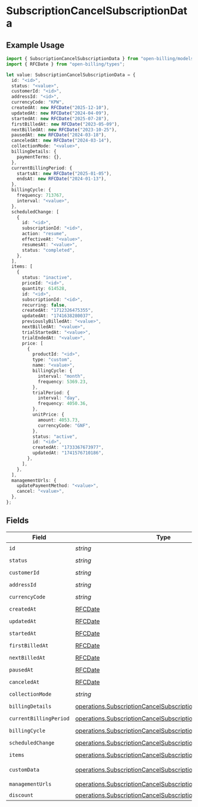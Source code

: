 # SubscriptionCancelSubscriptionData

## Example Usage

```typescript
import { SubscriptionCancelSubscriptionData } from "open-billing/models/operations";
import { RFCDate } from "open-billing/types";

let value: SubscriptionCancelSubscriptionData = {
  id: "<id>",
  status: "<value>",
  customerId: "<id>",
  addressId: "<id>",
  currencyCode: "KPW",
  createdAt: new RFCDate("2025-12-10"),
  updatedAt: new RFCDate("2024-04-09"),
  startedAt: new RFCDate("2025-07-28"),
  firstBilledAt: new RFCDate("2023-05-09"),
  nextBilledAt: new RFCDate("2023-10-25"),
  pausedAt: new RFCDate("2024-03-18"),
  canceledAt: new RFCDate("2024-03-14"),
  collectionMode: "<value>",
  billingDetails: {
    paymentTerms: {},
  },
  currentBillingPeriod: {
    startsAt: new RFCDate("2025-01-05"),
    endsAt: new RFCDate("2024-01-13"),
  },
  billingCycle: {
    frequency: 713767,
    interval: "<value>",
  },
  scheduledChange: [
    {
      id: "<id>",
      subscriptionId: "<id>",
      action: "resume",
      effectiveAt: "<value>",
      resumesAt: "<value>",
      status: "completed",
    },
  ],
  items: [
    {
      status: "inactive",
      priceId: "<id>",
      quantity: 614528,
      id: "<id>",
      subscriptionId: "<id>",
      recurring: false,
      createdAt: "1712326475355",
      updatedAt: "1741638280037",
      previouslyBilledAt: "<value>",
      nextBilledAt: "<value>",
      trialStartedAt: "<value>",
      trialEndedAt: "<value>",
      price: [
        {
          productId: "<id>",
          type: "custom",
          name: "<value>",
          billingCycle: {
            interval: "month",
            frequency: 5369.23,
          },
          trialPeriod: {
            interval: "day",
            frequency: 4050.36,
          },
          unitPrice: {
            amount: 4053.73,
            currencyCode: "GNF",
          },
          status: "active",
          id: "<id>",
          createdAt: "1733367673977",
          updatedAt: "1741576710186",
        },
      ],
    },
  ],
  managementUrls: {
    updatePaymentMethod: "<value>",
    cancel: "<value>",
  },
};
```

## Fields

| Field                                                                                                                                          | Type                                                                                                                                           | Required                                                                                                                                       | Description                                                                                                                                    |
| ---------------------------------------------------------------------------------------------------------------------------------------------- | ---------------------------------------------------------------------------------------------------------------------------------------------- | ---------------------------------------------------------------------------------------------------------------------------------------------- | ---------------------------------------------------------------------------------------------------------------------------------------------- |
| `id`                                                                                                                                           | *string*                                                                                                                                       | :heavy_check_mark:                                                                                                                             | N/A                                                                                                                                            |
| `status`                                                                                                                                       | *string*                                                                                                                                       | :heavy_check_mark:                                                                                                                             | N/A                                                                                                                                            |
| `customerId`                                                                                                                                   | *string*                                                                                                                                       | :heavy_check_mark:                                                                                                                             | N/A                                                                                                                                            |
| `addressId`                                                                                                                                    | *string*                                                                                                                                       | :heavy_check_mark:                                                                                                                             | N/A                                                                                                                                            |
| `currencyCode`                                                                                                                                 | *string*                                                                                                                                       | :heavy_check_mark:                                                                                                                             | N/A                                                                                                                                            |
| `createdAt`                                                                                                                                    | [RFCDate](../../types/rfcdate.md)                                                                                                              | :heavy_check_mark:                                                                                                                             | N/A                                                                                                                                            |
| `updatedAt`                                                                                                                                    | [RFCDate](../../types/rfcdate.md)                                                                                                              | :heavy_check_mark:                                                                                                                             | N/A                                                                                                                                            |
| `startedAt`                                                                                                                                    | [RFCDate](../../types/rfcdate.md)                                                                                                              | :heavy_check_mark:                                                                                                                             | N/A                                                                                                                                            |
| `firstBilledAt`                                                                                                                                | [RFCDate](../../types/rfcdate.md)                                                                                                              | :heavy_check_mark:                                                                                                                             | N/A                                                                                                                                            |
| `nextBilledAt`                                                                                                                                 | [RFCDate](../../types/rfcdate.md)                                                                                                              | :heavy_check_mark:                                                                                                                             | N/A                                                                                                                                            |
| `pausedAt`                                                                                                                                     | [RFCDate](../../types/rfcdate.md)                                                                                                              | :heavy_check_mark:                                                                                                                             | N/A                                                                                                                                            |
| `canceledAt`                                                                                                                                   | [RFCDate](../../types/rfcdate.md)                                                                                                              | :heavy_check_mark:                                                                                                                             | N/A                                                                                                                                            |
| `collectionMode`                                                                                                                               | *string*                                                                                                                                       | :heavy_check_mark:                                                                                                                             | N/A                                                                                                                                            |
| `billingDetails`                                                                                                                               | [operations.SubscriptionCancelSubscriptionBillingDetails](../../models/operations/subscriptioncancelsubscriptionbillingdetails.md)             | :heavy_check_mark:                                                                                                                             | N/A                                                                                                                                            |
| `currentBillingPeriod`                                                                                                                         | [operations.SubscriptionCancelSubscriptionCurrentBillingPeriod](../../models/operations/subscriptioncancelsubscriptioncurrentbillingperiod.md) | :heavy_check_mark:                                                                                                                             | N/A                                                                                                                                            |
| `billingCycle`                                                                                                                                 | [operations.SubscriptionCancelSubscriptionBillingCycle](../../models/operations/subscriptioncancelsubscriptionbillingcycle.md)                 | :heavy_check_mark:                                                                                                                             | N/A                                                                                                                                            |
| `scheduledChange`                                                                                                                              | [operations.SubscriptionCancelSubscriptionScheduledChange](../../models/operations/subscriptioncancelsubscriptionscheduledchange.md)[]         | :heavy_check_mark:                                                                                                                             | N/A                                                                                                                                            |
| `items`                                                                                                                                        | [operations.SubscriptionCancelSubscriptionItems](../../models/operations/subscriptioncancelsubscriptionitems.md)[]                             | :heavy_check_mark:                                                                                                                             | N/A                                                                                                                                            |
| `customData`                                                                                                                                   | [operations.SubscriptionCancelSubscriptionCustomData](../../models/operations/subscriptioncancelsubscriptioncustomdata.md)                     | :heavy_minus_sign:                                                                                                                             | Any valid JSON value                                                                                                                           |
| `managementUrls`                                                                                                                               | [operations.SubscriptionCancelSubscriptionManagementUrls](../../models/operations/subscriptioncancelsubscriptionmanagementurls.md)             | :heavy_check_mark:                                                                                                                             | N/A                                                                                                                                            |
| `discount`                                                                                                                                     | [operations.SubscriptionCancelSubscriptionDiscount](../../models/operations/subscriptioncancelsubscriptiondiscount.md)                         | :heavy_minus_sign:                                                                                                                             | N/A                                                                                                                                            |